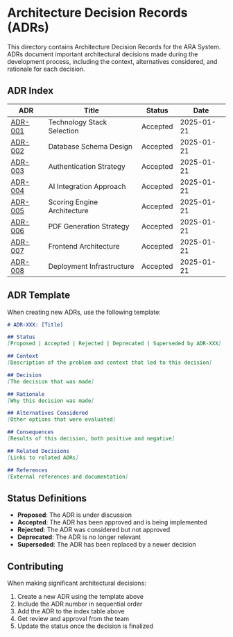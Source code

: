 # Architecture Decision Records (ADRs)

This directory contains Architecture Decision Records for the ARA System. ADRs document important architectural decisions made during the development process, including the context, alternatives considered, and rationale for each decision.

## ADR Index

| ADR | Title | Status | Date |
|-----|-------|--------|------|
| [ADR-001](001-technology-stack-selection.md) | Technology Stack Selection | Accepted | 2025-01-21 |
| [ADR-002](002-database-schema-design.md) | Database Schema Design | Accepted | 2025-01-21 |
| [ADR-003](003-authentication-strategy.md) | Authentication Strategy | Accepted | 2025-01-21 |
| [ADR-004](004-ai-integration-approach.md) | AI Integration Approach | Accepted | 2025-01-21 |
| [ADR-005](005-scoring-engine-architecture.md) | Scoring Engine Architecture | Accepted | 2025-01-21 |
| [ADR-006](006-pdf-generation-strategy.md) | PDF Generation Strategy | Accepted | 2025-01-21 |
| [ADR-007](007-frontend-architecture.md) | Frontend Architecture | Accepted | 2025-01-21 |
| [ADR-008](008-deployment-infrastructure.md) | Deployment Infrastructure | Accepted | 2025-01-21 |

## ADR Template

When creating new ADRs, use the following template:

```markdown
# ADR-XXX: [Title]

## Status
[Proposed | Accepted | Rejected | Deprecated | Superseded by ADR-XXX]

## Context
[Description of the problem and context that led to this decision]

## Decision
[The decision that was made]

## Rationale
[Why this decision was made]

## Alternatives Considered
[Other options that were evaluated]

## Consequences
[Results of this decision, both positive and negative]

## Related Decisions
[Links to related ADRs]

## References
[External references and documentation]
```

## Status Definitions

- **Proposed**: The ADR is under discussion
- **Accepted**: The ADR has been approved and is being implemented
- **Rejected**: The ADR was considered but not approved
- **Deprecated**: The ADR is no longer relevant
- **Superseded**: The ADR has been replaced by a newer decision

## Contributing

When making significant architectural decisions:

1. Create a new ADR using the template above
2. Include the ADR number in sequential order
3. Add the ADR to the index table above
4. Get review and approval from the team
5. Update the status once the decision is finalized